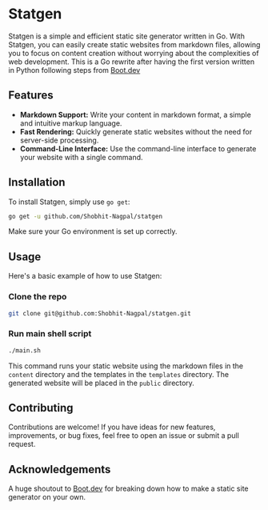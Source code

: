 # Statgen

Statgen is a simple and efficient static site generator written in Go. With Statgen, you can easily create static websites from markdown files, allowing you to focus on content creation without worrying about the complexities of web development.
This is a Go rewrite after having the first version written in Python following steps from [Boot.dev](https://boot.dev/)

## Features

- **Markdown Support:** Write your content in markdown format, a simple and intuitive markup language.
- **Fast Rendering:** Quickly generate static websites without the need for server-side processing.
- **Command-Line Interface:** Use the command-line interface to generate your website with a single command.

## Installation

To install Statgen, simply use `go get`:

```bash
go get -u github.com/Shobhit-Nagpal/statgen
```

Make sure your Go environment is set up correctly.

## Usage

Here's a basic example of how to use Statgen:

### Clone the repo
```bash
git clone git@github.com:Shobhit-Nagpal/statgen.git
```

### Run main shell script
```bash
./main.sh
```

This command runs your static website using the markdown files in the `content` directory and the templates in the `templates` directory. The generated website will be placed in the `public` directory.

## Contributing

Contributions are welcome! If you have ideas for new features, improvements, or bug fixes, feel free to open an issue or submit a pull request.

## Acknowledgements

A huge shoutout to [Boot.dev](https://boot.dev/) for breaking down how to make a static site generator on your own.
